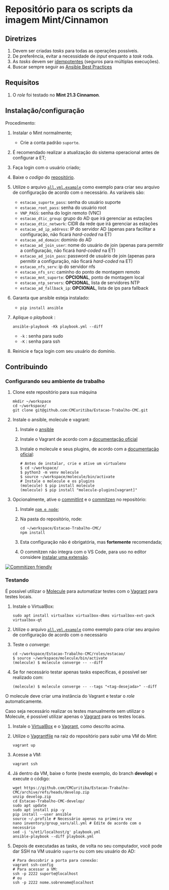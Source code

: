 # Repositório para os scripts da imagem Mint/Cinnamon

## Diretrizes

1. Devem ser criadas _tasks_ para todas as operações possíveis.
2. De preferência, evitar a necessidade de _input_ enquanto a _task_ roda.
3. As _tasks_ devem ser [idempotentes](https://docs.ansible.com/ansible/latest/reference_appendices/glossary.html#term-idempotency) (seguros para múltiplas execuções).
4. Buscar sempre seguir as [Ansible Best Practices](https://docs.ansible.com/ansible/2.8/user_guide/playbooks_best_practices.html)

## Requisitos

1. O _role_ foi testado no **Mint 21.3 Cinnamon**.

## Instalação/configuração

Procedimento:

1. Instalar o Mint normalmente;
   - Crie a conta padrão `suporte`.
2. É recomendado realizar a atualização do sistema operacional antes de configurar a ET;
3. Faça login com o usuário criado;
4. Baixe o _codigo_ do [repositório](https://github.com/CMCuritiba/Estacao-Trabalho-CMC).
5. Utilize o arquivo [`all.yml.example`](./inventory/group_vars/all.yml.exemple)
   como exemplo para criar seu arquivo de configuração de acordo com o
   necessário. As variáveis são:

   - `estacao_suporte_pass`: senha do usuário suporte
   - `estacao_root_pass`: senha do usuário root
   - `VNP_PASS`: senha do login remoto (VNC)
   - `estacao_dtic_group`: grupo do AD que irá gerenciar as estações
   - `estacao_dtic_network`: CIDR da rede que irá gerenciar as estações
   - `estacao_ad_ip_address`: IP do servidor AD (apenas para facilitar a configuração,
     não ficará _hard-coded_ na ET)
   - `estacao_ad_domain`: dominio do AD
   - `estacao_ad_join_user`: nome do usuário de join (apenas para permitir a
     configuração, não ficará _hard-coded_ na ET)
   - `estacao_ad_join_pass`: password de usuário de join (apenas para permitir a
     configuração, não ficará _hard-coded_ na ET)
   - `estacao_nfs_serv`: ip do servidor nfs
   - `estacao_nfs_src`: caminho do ponto de montagem remoto
   - `estacao_mnt_suporte`: **OPCIONAL**, ponto de montagem local
   - `estacao_ntp_servers`: **OPCIONAL**, lista de servidores NTP
   - `estacao_ad_fallback_ip`: **OPCIONAL**, lista de ips para fallback

6. <a name="ansible-install"></a>Garanta que ansible esteja instalado:

   - `pip install ansible`

7. Aplique o _playbook_ :

      ```shell
      ansible-playbook -Kk playbook.yml --diff
      ```

      - `-k` : senha para sudo
      - `-K` : senha para ssh

8. Reinicie e faça login com seu usuário do domínio.

## Contribuindo

### Configurando seu ambiente de trabalho

1. Clone este repositório para sua máquina

      ```shell
      mkdir ~/workspace
      cd ~/workspace/
      git clone git@github.com:CMCuritiba/Estacao-Trabalho-CMC.git
      ```

2. Instale o ansible, molecule e vagrant:

   1. Instale o [ansible](#ansible-install)
   2. <a name="vagrant-install"></a>Instale o Vagrant de acordo com a [documentação oficial](https://developer.hashicorp.com/vagrant/install?product_intent=vagrant#linux)
   3. Instale o molecule e seus plugins, de acordo com a [documentação oficial](https://ansible.readthedocs.io/projects/molecule/installation/):

      ```shell
      # Antes de instalar, crie e ative um virtualenv
      $ cd ~/workspace/
      $ python3 -m venv molecule
      $ source ~/workspace/molecule/bin/activate
      # Instale o molecule e os plugins
      (molecule) $ pip install molecule
      (molecule) $ pip install "molecule-plugins[vagrant]"
      ```

3. Opcionalmente, ative o [commitlint](https://github.com/conventional-changelog/commitlint) e
   o [commitzen](https://github.com/commitizen/cz-cli) no repositório:

   1. Instale [`npm e node`](https://docs.npmjs.com/downloading-and-installing-node-js-and-npm);
   2. Na pasta do repositório, rode:

      ```shell
      cd ~/workspace/Estacao-Trabalho-CMC/
      npm install
      ```

   3. Esta configuração não é obrigatória, mas **fortemente** recomendada;
   4. O commitzen não integra com o VS Code, para uso no editor considere
      [instalar uma extensão](https://github.com/commitizen/cz-cli#adapters).

[![Commitizen friendly](https://img.shields.io/badge/commitizen-friendly-brightgreen.svg)](http://commitizen.github.io/cz-cli/)

### Testando

É possível utilizar o [Molecule](https://ansible.readthedocs.io/projects/molecule/) para automatizar testes com o [Vagrant](https://www.vagrantup.com/) para testes locais.

1. <a name="virtualbox-install"></a>Instale o VirtualBox:

   ```shell
   sudo apt install virtualbox virtualbox-dkms virtualbox-ext-pack virtualbox-qt
   ```

2. Utilize o arquivo [`all.yml.example`](./inventory/group_vars/all.yml.exemple)
   como exemplo para criar seu arquivo de configuração de acordo com o
   necessário

3. Teste o _converge_:

   ```shell
   cd ~/workspace/Estacao-Trabalho-CMC/roles/estacao/
   $ source ~/workspace/molecule/bin/activate
   (molecule) $ molecule converge -- --diff
   ```

4. Se for necessário testar apenas tasks específicas, é possível ser realizado com:

   ```shell
   (molecule) $ molecule converge -- --tags "<tag-desejada>" --diff
   ```

O molecule deve criar uma instância do Vagrant e testar o _role_ automaticamente.

Caso seja necessário realizar os testes manualmente sem utilizar o Molecule, é possível utilizar apenas o [Vagrant](https://www.vagrantup.com/) para os testes locais.

1. Instale o [VirtualBox](#virtualbox-install) e o [Vagrant](#vagrant-install), como descrito acima.
2. Utilize o [Vagrantfile](./Vagrantfile) na raiz do repositório para subir uma VM do Mint:

   ```shell
   vagrant up
   ```

3. Acesse a VM:

   ```shell
   vagrant ssh
   ```

4. Já dentro da VM, baixe o fonte (neste exemplo, do branch **develop**) e
   execute o código:

   ```shell
   wget https://github.com/CMCuritiba/Estacao-Trabalho-CMC/archive/refs/heads/develop.zip
   unzip develop.zip
   cd Estacao-Trabalho-CMC-develop/
   sudo apt update
   sudo apt install pip -y
   pip install --user ansible
   source ~/.profile # Necessário apenas na primeira vez
   nano inventory/group_vars/all.yml # Edite de acordo com o necessário
   sed -i 's/et1/localhost/g' playbook.yml
   ansible-playbook --diff playbook.yml
   ```

5. Depois de executadas as tasks, de volta no seu computador, você pode dar SSH na VM usuário `suporte` ou com seu
   usuário do AD:

   ```shell
   # Para descobrir a porta para conexão:
   vagrant ssh-config
   # Para acessar a VM:
   ssh -p 2222 suporte@localhost
   # ou
   ssh -p 2222 nome.sobrenome@localhost
   ```
